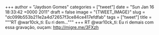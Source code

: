 
+++
author = "Jaydson Gomes"
categories = ["tweet"]
date = "Sun Jan 16 18:33:42 +0000 2011"
draft = false
image = "{TWEET_IMAGE}"
slug = "dc099b553b211e2a4d72657f3ce84ce417efdfab"
tags = ["tweet"]
title = """RT @war10ck_ti: Eu ri dem..."""
+++
RT @war10ck_ti: Eu ri demais com essa gravação, ouçam: http://migre.me/3FXzh
